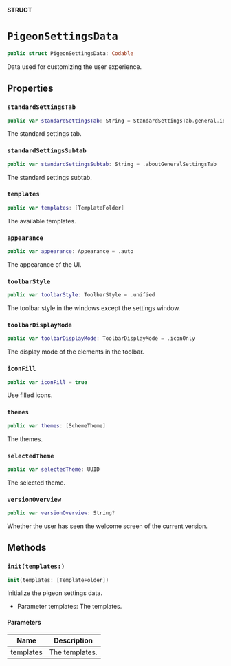 **STRUCT**

# `PigeonSettingsData`

```swift
public struct PigeonSettingsData: Codable
```

Data used for customizing the user experience.

## Properties
### `standardSettingsTab`

```swift
public var standardSettingsTab: String = StandardSettingsTab.general.id
```

The standard settings tab.

### `standardSettingsSubtab`

```swift
public var standardSettingsSubtab: String = .aboutGeneralSettingsTab
```

The standard settings subtab.

### `templates`

```swift
public var templates: [TemplateFolder]
```

The available templates.

### `appearance`

```swift
public var appearance: Appearance = .auto
```

The appearance of the UI.

### `toolbarStyle`

```swift
public var toolbarStyle: ToolbarStyle = .unified
```

The toolbar style in the windows except the settings window.

### `toolbarDisplayMode`

```swift
public var toolbarDisplayMode: ToolbarDisplayMode = .iconOnly
```

The display mode of the elements in the toolbar.

### `iconFill`

```swift
public var iconFill = true
```

Use filled icons.

### `themes`

```swift
public var themes: [SchemeTheme]
```

The themes.

### `selectedTheme`

```swift
public var selectedTheme: UUID
```

The selected theme.

### `versionOverview`

```swift
public var versionOverview: String?
```

Whether the user has seen the welcome screen of the current version.

## Methods
### `init(templates:)`

```swift
init(templates: [TemplateFolder])
```

Initialize the pigeon settings data.
- Parameter templates: The templates.

#### Parameters

| Name | Description |
| ---- | ----------- |
| templates | The templates. |